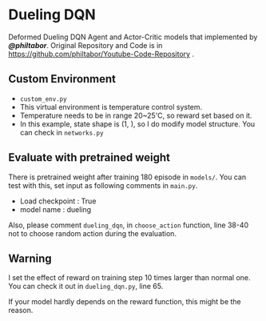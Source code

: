 # Dueling DQN
Deformed Dueling DQN Agent and Actor-Critic models that implemented by ***@philtabor***.
Original Repository and Code is in https://github.com/philtabor/Youtube-Code-Repository .

## Custom Environment
- `custom_env.py`
- This virtual environment is temperature control system. 
- Temperature needs to be in range 20~25'C, so reward set based on it.
- In this example, state shape is (1, ), so I do modify model structure. You can check in `networks.py` 

## Evaluate with pretrained weight
There is pretrained weight after training 180 episode in `models/`. You can test with this, set input as following comments in `main.py`.
- Load checkpoint : True
- model name : dueling

Also, please comment `dueling_dqn`, in `choose_action` function, line 38-40 not to choose random action during the evaluation.

## Warning
I set the effect of reward on training step 10 times larger than normal one. You can check it out in `dueling_dqn.py`, line 65. 

If your model hardly depends on the reward function, this might be the reason. 